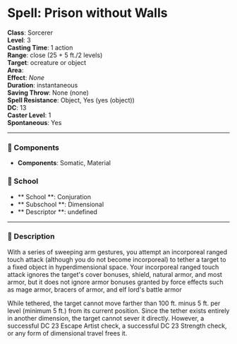 
# Spell: Prison without Walls
**Class**: Sorcerer  
**Level**: 3  
**Casting Time**: 1 action  
**Range**: close (25 + 5 ft./2 levels)  
**Target**: ocreature or object  
**Area**:   
**Effect**: _None_  
**Duration**: instantaneous  
**Saving Throw**: None (none)  
**Spell Resistance**: Object, Yes (yes (object))  
**DC**: 13  
**Caster Level**: 1  
**Spontaneous**: Yes

---

### 🔮 Components
- **Components**: Somatic, Material

### 🏫 School
- ** School **: Conjuration
- ** Subschool **: Dimensional
- ** Descriptor **: undefined
---

### 📜 Description
With a series of sweeping arm gestures, you attempt an incorporeal ranged touch attack (although you do not become incorporeal) to tether a target to a fixed object in hyperdimensional space. Your incorporeal ranged touch attack ignores the target's cover bonuses, shield, natural armor, and most armor, but it does not ignore armor bonuses granted by force effects such as mage armor, bracers of armor, and elf lord's battle armor 

While tethered, the target cannot move farther than 100 ft. minus 5 ft. per level (minimum 5 ft.) from its current position. Since the tether exists entirely in another dimension, the target cannot sever it directly. However, a successful DC 23 Escape Artist check, a successful DC 23 Strength check, or any form of dimensional travel frees it.
